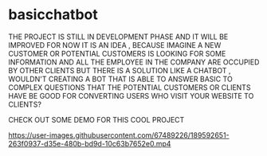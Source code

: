 # basicchatbot

THE PROJECT IS STILL IN DEVELOPMENT PHASE AND IT WILL BE IMPROVED
FOR NOW IT IS AN IDEA , BECAUSE IMAGINE A NEW  CUSTOMER OR POTENTIAL CUSTOMERS IS LOOKING FOR SOME INFORMATION AND ALL THE EMPLOYEE IN THE COMPANY ARE 
OCCUPIED BY OTHER CLIENTS BUT THERE IS A SOLUTION LIKE A CHATBOT , WOULDN'T CREATING A BOT THAT IS ABLE TO ANSWER BASIC TO COMPLEX QUESTIONS THAT THE POTENTIAL
CUSTOMERS OR CLIENTS HAVE BE GOOD FOR CONVERTING USERS WHO VISIT YOUR WEBSITE TO CLIENTS?

CHECK OUT SOME DEMO FOR THIS COOL PROJECT


https://user-images.githubusercontent.com/67489226/189592651-263f0937-d35e-480b-bd9d-10c63b7652e0.mp4

